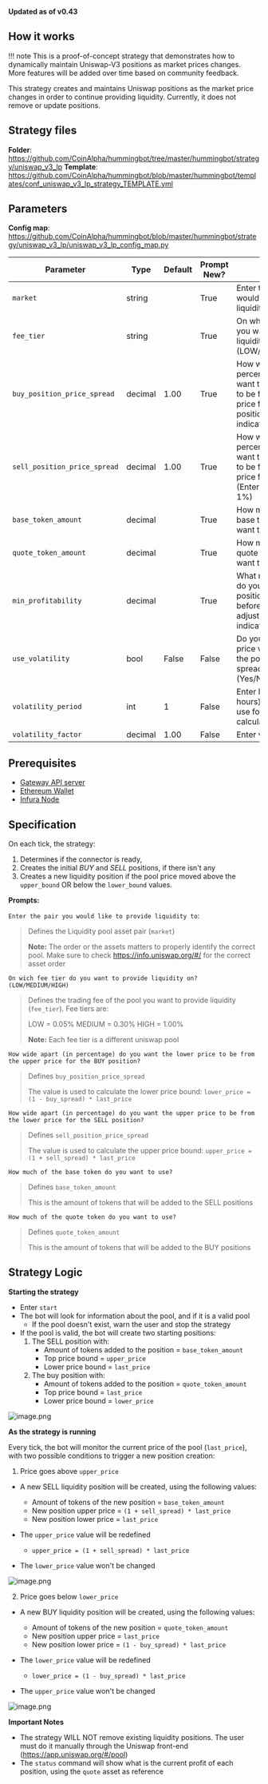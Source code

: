 **Updated as of v0.43**

## How it works

!!! note
    This is a proof-of-concept strategy that demonstrates how to dynamically maintain Uniswap-V3 positions as market prices changes. More features will be added over time based on community feedback.

This strategy creates and maintains Uniswap positions as the market price changes in order to continue providing liquidity. Currently, it does not remove or update positions.

## Strategy files

**Folder**: https://github.com/CoinAlpha/hummingbot/tree/master/hummingbot/strategy/uniswap_v3_lp
**Template**: https://github.com/CoinAlpha/hummingbot/blob/master/hummingbot/templates/conf_uniswap_v3_lp_strategy_TEMPLATE.yml

## Parameters

**Config map**: https://github.com/CoinAlpha/hummingbot/blob/master/hummingbot/strategy/uniswap_v3_lp/uniswap_v3_lp_config_map.py

| Parameter                    | Type        | Default     | Prompt New? | Prompt                                                 |
|------------------------------|-------------|-------------|-------------|--------------------------------------------------------|
| `market`                     | string      |             | True        | Enter the pair you would like to provide liquidity to  |
| `fee_tier`                   | string      |             | True        | On which fee tier do you want to provide liquidity on? (LOW/MEDIUM/HIGH)|
| `buy_position_price_spread`  | decimal     |  1.00       | True        | How wide apart(in percentage) do you want the lower price to be from the upper price for buy position?(Enter 1 to indicate 1%)|
| `sell_position_price_spread` | decimal     |  1.00       | True        | How wide apart(in percentage) do you want the lower price to be from the upper price for sell position? (Enter 1 to indicate 1%)|
| `base_token_amount`          | decimal     |             | True        | How much of your base token do you want to use?        |
| `quote_token_amount`         | decimal     |             | True        | How much of your quote token do you want to use?       |
| `min_profitability`          | decimal     |             | True        | What minimum profit do you want each position to have before they can be adjusted? (Enter 1 to indicate 1%)|
| `use_volatility`             | bool        |  False      | False       | Do you want to use price volatility from the pool to adjust spread for positions? (Yes/No)| 
| `volatility_period`          | int         |  1          | False       | Enter how long (in hours) do you want to use for price volatility calculation|
| `volatility_factor`          | decimal     |  1.00       | False       | Enter volatility factor                                |

## Prerequisites

- [Gateway API server](/installation/gateway/)
- [Ethereum Wallet](/operation/connect-exchange/#setup-ethereum-wallet)
- [Infura Node](/operation/connect-exchange/#option-1-infura)


## Specification

On each tick, the strategy:
1) Determines if the connector is ready,
2) Creates the initial *BUY* and *SELL* positions, if there isn't any 
3) Creates a new liquidity position if the pool price moved above the `upper_bound` OR below the `lower_bound` values.

**Prompts:**

`Enter the pair you would like to provide liquidity to`: 
> Defines the Liquidity pool asset pair (`market`)
> 
> **Note:** The order or the assets matters to properly identify the correct pool. Make sure to check https://info.uniswap.org/#/ for the correct asset order

`On wich fee tier do you want to provide liquidity on? (LOW/MEDIUM/HIGH)`
> Defines the trading fee of the pool you want to provide liquidity (`fee_tier`). Fee tiers are:
>  
> LOW = 0.05%
> MEDIUM = 0.30%
> HIGH = 1.00%
> 
> **Note:** Each fee tier is a different uniswap pool 

`How wide apart (in percentage) do you want the lower price to be from the upper price for the BUY position?`
> Defines `buy_position_price_spread`
> 
> The value is used to calculate the lower price bound:
> `lower_price = (1 - buy_spread) * last_price`

`How wide apart (in percentage) do you want the upper price to be from the lower price for the SELL position?`
> Defines `sell_position_price_spread`
> 
> The value is used to calculate the upper price bound:
> `upper_price = (1 + sell_spread) * last_price`

`How much of the base token do you want to use?`
> Defines `base_token_amount`
> 
> This is the amount of tokens that will be added to the SELL positions

`How much of the quote token do you want to use?`
> Defines `quote_token_amount`
> 
> This is the amount of tokens that will be added to the BUY positions

## Strategy Logic

**Starting the strategy**

- Enter `start`
- The bot will look for information about the pool, and if it is a valid pool
  - If the pool doesn't exist, warn the user and stop the strategy
- If the pool is valid, the bot will create two starting positions:
  1. The SELL position with:
      - Amount of tokens added to the position = `base_token_amount`
      - Top price bound = `upper_price`
      - Lower price bound = `last_price`
  2. The buy position with:
      - Amount of tokens added to the position = `quote_token_amount`
      - Top price bound = `last_price`
      - Lower price bound = `lower_price`

![image.png](/assets/img/uniswap-v3-1.png)

**As the strategy is running**

Every tick, the bot will monitor the current price of the pool (`last_price`), with two possible conditions to trigger a new position creation:

1. Price goes above `upper_price`

 - A new SELL liquidity position will be created, using the following values:

    - Amount of tokens of the new position = `base_token_amount`
    - New position upper price = `(1 + sell_spread) * last_price`
    - New position lower price = `last_price`
 - The `upper_price` value will be redefined 
    - `upper_price = (1 + sell_spread) * last_price`
 - The `lower_price` value won't be changed

![image.png](/assets/img/uniswap-v3-2.png)

2. Price goes below `lower_price`

 - A new BUY liquidity position will be created, using the following values:

    - Amount of tokens of the new position = `quote_token_amount`
    - New position upper price = `last_price`
    - New position lower price = `(1 - buy_spread) * last_price`
 - The `lower_price` value will be redefined 
    - `lower_price = (1 - buy_spread) * last_price`
 - The `upper_price` value won't be changed

![image.png](/assets/img/uniswap-v3-3.png)

**Important Notes**

- The strategy WILL NOT remove existing liquidity positions. The user must do it manually through the Uniswap front-end (https://app.uniswap.org/#/pool)
- The `status` command will show what is the current profit of each position, using the `quote` asset as reference